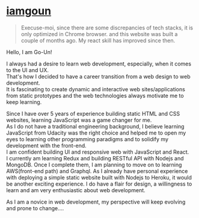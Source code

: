 # [iamgoun](https://iamgoun.dev/dist/index.html)

> Execuse-moi, since there are some discrepancies of tech stacks, it is only optimized in Chrome browser. and this website was built a couple of months ago. My react skill has improved since then. 

Hello, I am Go-Un!

I always had a desire to learn web development, especially, when it comes to the UI and UX.  
That's how I decided to have a career transition from a web design to web development.  
It is fascinating to create dynamic and interactive web sites/applications from static prototypes and the web technologies always motivate me to keep learning.

Since I have over 5 years of experience building static HTML and CSS websites, learning JavaScript was a game changer for me.  
As I do not have a traditional engineering background, I believe learning JavaScript from Udacity was the right choice and helped me to open my eyes to learning other programming paradigms and to solidify my development with the front-end.  
I am confident building UI and responsive web with JavaScript and React.  
I currently am learning Redux and building RESTful API with Nodejs and MongoDB. Once I complete them, I am planning to move on to learning AWS(front-end path) and Graphql. As I already have personal experience with deploying a simple static website built with Nodejs to Heroku, it would be another exciting experience. I do have a flair for design, a willingness to learn and am very enthusiastic about web development.

As I am a novice in web development, my perspective will keep evolving and prone to change....
